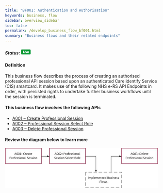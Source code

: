 ```yaml
---
title: "BF001: Authentication and Authorisation"
keywords: business, flow
sidebar: overview_sidebar
toc: false
permalink: /develop_business_flow_bf001.html
summary: "Business flows and their related endpoints"
---
```


##### Status: ![Live](/images/icons/api_live.png)

#### Definition

This business flow describes the process of creating an authorised professional API session based upon an authenticated Care identify Service (CIS) smartcard. It makes use of the following NHS e-RS API Endpoints in order, with persisted rights to undertake further business workflows until the session is terminated.

#### This business flow involves the following APIs

* [A001 – Create Professional Session](explore_endpoint_a001.html)
* [A002 – Professional Session Select Role](explore_endpoint_a002.html)
* [A003 – Delete Professional Session](explore_endpoint_a003.html)

#### Review the diagram below to learn more

![BF001: Authentication and Authorisation](images/develop/BF001-Auth.jpg)
